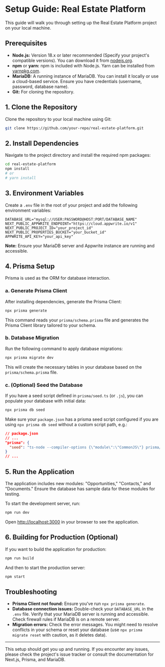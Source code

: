 # Setup Guide: Real Estate Platform

This guide will walk you through setting up the Real Estate Platform project on your local machine.

## Prerequisites

*   **Node.js:** Version 18.x or later recommended (Specify your project's compatible versions). You can download it from [nodejs.org](https://nodejs.org/).
*   **npm** or **yarn:** npm is included with Node.js. Yarn can be installed from [yarnpkg.com](https://yarnpkg.com/).
*   **MariaDB:** A running instance of MariaDB. You can install it locally or use a cloud-based service. Ensure you have credentials (username, password, database name).
*   **Git:** For cloning the repository.

## 1. Clone the Repository

Clone the repository to your local machine using Git:
```bash
git clone https://github.com/your-repo/real-estate-platform.git
```

## 2. Install Dependencies

Navigate to the project directory and install the required npm packages:

```bash
cd real-estate-platform
npm install
# or
# yarn install
```

## 3. Environment Variables

Create a `.env` file in the root of your project and add the following environment variables:
```
DATABASE_URL="mysql://USER:PASSWORD@HOST:PORT/DATABASE_NAME"
NEXT_PUBLIC_APPWRITE_ENDPOINT="https://cloud.appwrite.io/v1"
NEXT_PUBLIC_PROJECT_ID="your_project_id"
NEXT_PUBLIC_PROPERTIES_BUCKET="your_bucket_id"
APPWRITE_API_KEY="your_api_key"
```

**Note:** Ensure your MariaDB server and Appwrite instance are running and accessible.

## 4. Prisma Setup

Prisma is used as the ORM for database interaction.

### a. Generate Prisma Client

After installing dependencies, generate the Prisma Client:
```bash
npx prisma generate
```
This command reads your `prisma/schema.prisma` file and generates the Prisma Client library tailored to your schema.

### b. Database Migration

Run the following command to apply database migrations:
```bash
npx prisma migrate dev
```
This will create the necessary tables in your database based on the `prisma/schema.prisma` file.

### c. (Optional) Seed the Database

If you have a seed script defined in `prisma/seed.ts` (or `.js`), you can populate your database with initial data:
```bash
npx prisma db seed
```
Make sure your `package.json` has a prisma seed script configured if you are using `npx prisma db seed` without a custom script path, e.g.:
```json
// package.json
// ...
"prisma": {
  "seed": "ts-node --compiler-options {\"module\":\"CommonJS\"} prisma/seed.ts"
}
// ...
```

## 5. Run the Application

The application includes new modules: "Opportunities," "Contacts," and "Documents." Ensure the database has sample data for these modules for testing.

To start the development server, run:
```bash
npm run dev
```
Open [http://localhost:3000](http://localhost:3000) in your browser to see the application.

## 6. Building for Production (Optional)

If you want to build the application for production:
```bash
npm run build
```
And then to start the production server:
```bash
npm start
```

## Troubleshooting

*   **Prisma Client not found:** Ensure you've run `npx prisma generate`.
*   **Database connection issues:** Double-check your `DATABASE_URL` in the `.env` file. Verify that your MariaDB server is running and accessible. Check firewall rules if MariaDB is on a remote server.
*   **Migration errors:** Check the error messages. You might need to resolve conflicts in your schema or reset your database (use `npx prisma migrate reset` with caution, as it deletes data).

---

This setup should get you up and running. If you encounter any issues, please check the project's issue tracker or consult the documentation for Next.js, Prisma, and MariaDB.